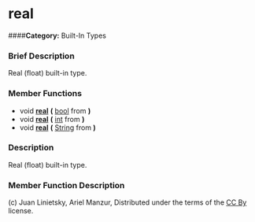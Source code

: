 #  real  
####**Category:** Built-In Types

###  Brief Description  
Real (float) built-in type.

###  Member Functions 
  * void  **[real](#real)**  **(** [bool](class_bool) from  **)**
  * void  **[real](#real)**  **(** [int](class_int) from  **)**
  * void  **[real](#real)**  **(** [String](class_string) from  **)**

###  Description  
Real (float) built-in type.

###  Member Function Description  


(c) Juan Linietsky, Ariel Manzur, Distributed under the terms of the [CC By](https://creativecommons.org/licenses/by/3.0/legalcode) license.
